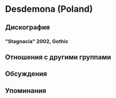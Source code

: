 # Desdemona (Poland)



## Дискография

### "Stagnacia" 2002, Gothic




## Отношения с другими группами


## Обсуждения


## Упоминания

